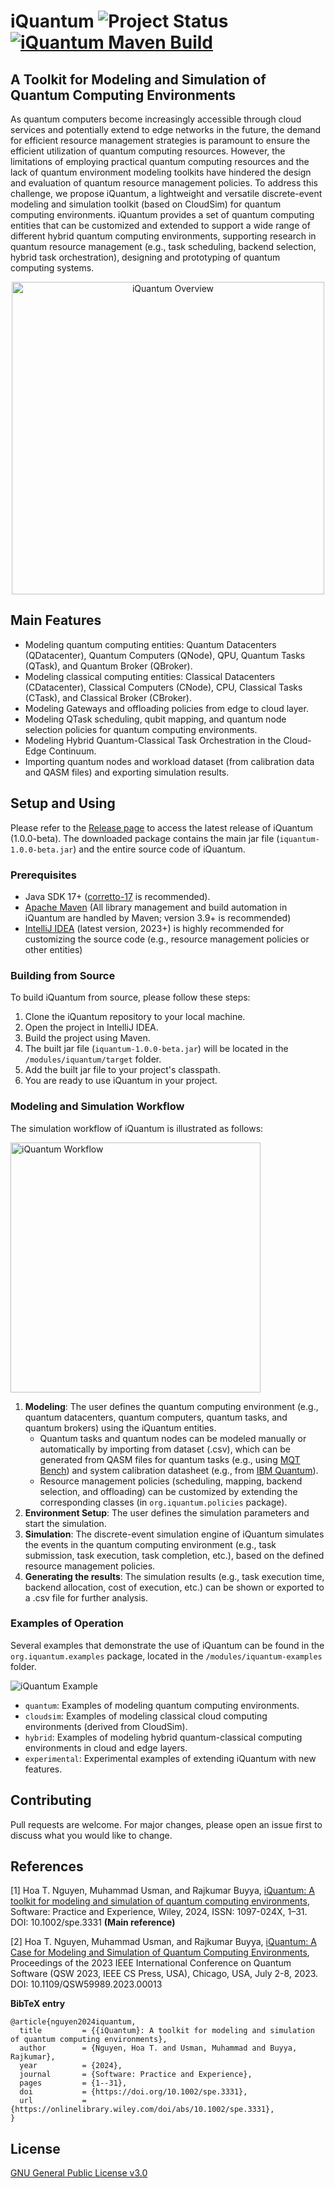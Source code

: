 
# iQuantum ![Project Status](https://img.shields.io/badge/Project-Beta%20Release-yellow) [![iQuantum Maven Build](https://github.com/Cloudslab/iQuantum/actions/workflows/maven.yml/badge.svg)](https://github.com/Cloudslab/iQuantum/actions/workflows/maven.yml)

##  A Toolkit for Modeling and Simulation of Quantum Computing Environments
As quantum computers become increasingly accessible through cloud services and potentially extend to edge networks in the future, the demand for efficient resource management strategies is paramount to ensure the efficient utilization of quantum computing resources. However, the limitations of employing practical quantum computing resources and the lack of quantum environment modeling toolkits have hindered the design and evaluation of quantum resource management policies. To address this challenge, we propose iQuantum, a lightweight and versatile discrete-event modeling and simulation toolkit (based on CloudSim) for quantum computing environments. iQuantum provides a set of quantum computing entities that can be customized and extended to support a wide range of different hybrid quantum computing environments, supporting research in quantum resource management (e.g., task scheduling, backend selection, hybrid task orchestration), designing and prototyping of quantum computing systems. 

<p align="center">
<img alt="iQuantum Overview" src="documentation/figures/iQuantum-Overview.png" title="iQuantum Overview" width="500px"/>
</p>

## Main Features
- Modeling quantum computing entities: Quantum Datacenters (QDatacenter),
  Quantum Computers (QNode), QPU, Quantum Tasks (QTask), and Quantum Broker (QBroker).
- Modeling classical computing entities: Classical Datacenters (CDatacenter),
  Classical Computers (CNode), CPU, Classical Tasks (CTask), and Classical Broker (CBroker).
- Modeling Gateways and offloading policies from edge to cloud layer.
- Modeling QTask scheduling, qubit mapping, and quantum node selection policies for quantum computing environments.
- Modeling Hybrid Quantum-Classical Task Orchestration in the Cloud-Edge Continuum.
- Importing quantum nodes and workload dataset (from calibration data and QASM files) and exporting simulation results.

## Setup and Using
Please refer to the [Release page](https://github.com/Cloudslab/iQuantum/releases) to access the latest release of iQuantum (1.0.0-beta).
The downloaded package contains the main jar file (`iquantum-1.0.0-beta.jar`) and the entire source code of iQuantum.

### Prerequisites
- Java SDK 17+ ([corretto-17](https://docs.aws.amazon.com/corretto/latest/corretto-17-ug/downloads-list.html) is recommended).
- [Apache Maven](https://maven.apache.org/download.cgi) (All library management and build automation in iQuantum are handled by Maven; version 3.9+ is recommended)
- [IntelliJ IDEA](https://www.jetbrains.com/idea/) (latest version, 2023+) is highly recommended for customizing the source code (e.g., resource management policies or other entities)

### Building from Source
To build iQuantum from source, please follow these steps:
1. Clone the iQuantum repository to your local machine.
2. Open the project in IntelliJ IDEA.
3. Build the project using Maven.
4. The built jar file (`iquantum-1.0.0-beta.jar`) will be located in the `/modules/iquantum/target` folder.
5. Add the built jar file to your project's classpath.
6. You are ready to use iQuantum in your project.

### Modeling and Simulation Workflow
The simulation workflow of iQuantum is illustrated as follows:

<img alt="iQuantum Workflow" src="documentation/figures/iQuantumFlow.png" title="iQuantum Workflow" width="400"/>

1. **Modeling**: The user defines the quantum computing environment (e.g., quantum datacenters, quantum computers, quantum tasks, and quantum brokers) using the iQuantum entities.
   - Quantum tasks and quantum nodes can be modeled manually or automatically by importing from dataset (.csv), which can be generated from QASM files for quantum tasks (e.g., using [MQT Bench](https://www.cda.cit.tum.de/mqtbench/)) and system calibration datasheet (e.g., from [IBM Quantum](https://quantum-computing.ibm.com/lab/docs/iql/manage/systems/configuration)).
   - Resource management policies (scheduling, mapping, backend selection, and offloading) can be customized by extending the corresponding classes (in `org.iquantum.policies` package).
2. **Environment Setup**: The user defines the simulation parameters and start the simulation. 
3. **Simulation**: The discrete-event simulation engine of iQuantum simulates the events in the quantum computing environment (e.g., task submission, task execution, task completion, etc.), based on the defined resource management policies.
4. **Generating the results**: The simulation results (e.g., task execution time, backend allocation, cost of execution, etc.) can be shown or exported to a .csv file for further analysis.

### Examples of Operation
Several examples that demonstrate the use of iQuantum can be found in the `org.iquantum.examples` package, located in the `/modules/iquantum-examples` folder.

![iQuantum Example](documentation/figures/examples.jpg "iQuantum Example")
- `quantum`: Examples of modeling quantum computing environments.
- `cloudsim`: Examples of modeling classical cloud computing environments (derived from CloudSim).
- `hybrid`: Examples of modeling hybrid quantum-classical computing environments in cloud and edge layers.
- `experimental`: Experimental examples of extending iQuantum with new features.


## Contributing
Pull requests are welcome.
For major changes, please open an issue first to discuss what you would like to change.

## References
[1] Hoa T. Nguyen, Muhammad Usman, and Rajkumar Buyya, [iQuantum: A toolkit for modeling and simulation of quantum computing environments](https://doi.org/10.1002/spe.3331), Software: Practice and Experience, Wiley, 2024, ISSN: 1097-024X, 1–31. DOI: 10.1002/spe.3331 **(Main reference)**

[2] Hoa T. Nguyen, Muhammad Usman, and Rajkumar Buyya, [iQuantum: A Case for Modeling and Simulation of Quantum Computing Environments](https://ieeexplore.ieee.org/document/10234319), Proceedings of the 2023 IEEE International Conference on Quantum Software (QSW 2023, IEEE CS Press, USA), Chicago, USA, July 2-8, 2023. DOI: 10.1109/QSW59989.2023.00013

**BibTeX entry**
```
@article{nguyen2024iquantum,
  title         = {{iQuantum}: A toolkit for modeling and simulation of quantum computing environments},
  author        = {Nguyen, Hoa T. and Usman, Muhammad and Buyya, Rajkumar},
  year          = {2024},
  journal       = {Software: Practice and Experience},
  pages         = {1--31},
  doi           = {https://doi.org/10.1002/spe.3331},
  url           = {https://onlinelibrary.wiley.com/doi/abs/10.1002/spe.3331},
}
```

## License
[GNU General Public License v3.0](https://www.gnu.org/licenses/gpl-3.0.en.html)
